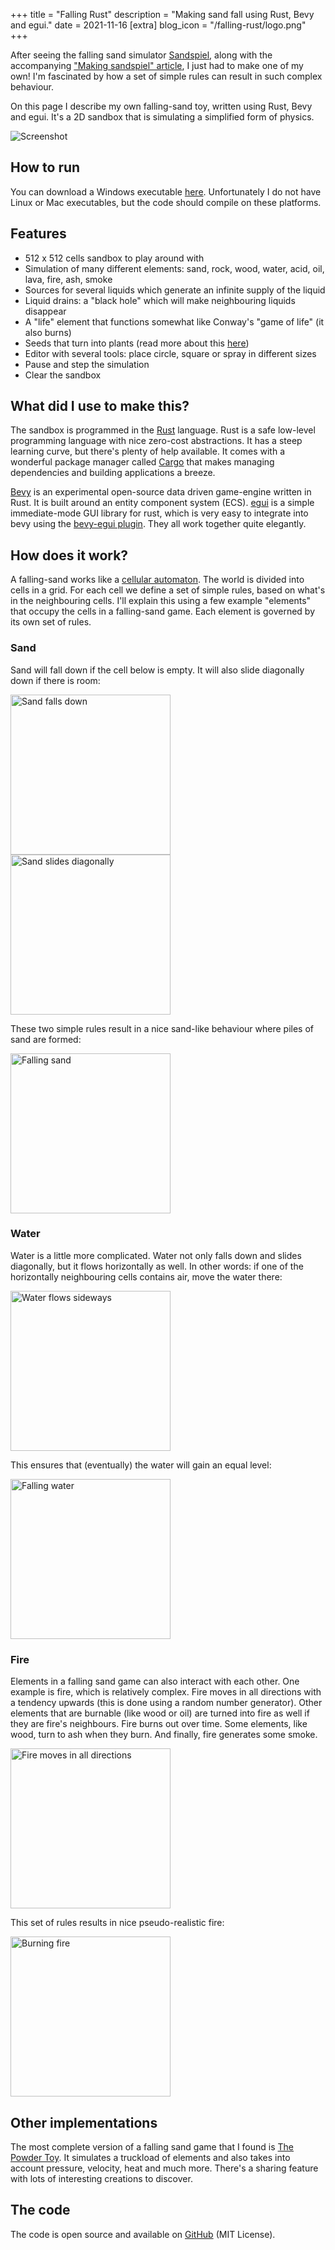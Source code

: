 +++
title = "Falling Rust"
description = "Making sand fall using Rust, Bevy and egui."
date = 2021-11-16
[extra]
blog_icon = "/falling-rust/logo.png"
+++

After seeing the falling sand simulator [Sandspiel](https://sandspiel.club), along with the accompanying ["Making sandspiel" article](https://maxbittker.com/making-sandspiel), I just had to make one of my own! I'm fascinated by how a set of simple rules can result in such complex behaviour.

On this page I describe my own falling-sand toy, written using Rust, Bevy and egui. It's a 2D sandbox that is simulating a simplified form of physics.

![Screenshot](/falling-rust/screenshot.png)

## How to run

You can download a Windows executable [here](https://github.com/grunnt/falling-rust/releases). Unfortunately I do not have Linux or Mac executables, but the code should compile on these platforms. 

## Features
- 512 x 512 cells sandbox to play around with
- Simulation of many different elements: sand, rock, wood, water, acid, oil, lava, fire, ash, smoke
- Sources for several liquids which generate an infinite supply of the liquid
- Liquid drains: a "black hole" which will make neighbouring liquids disappear
- A "life" element that functions somewhat like Conway's "game of life" (it also burns)
- Seeds that turn into plants (read more about this [here](/blog/falling-rust-plants))
- Editor with several tools: place circle, square or spray in different sizes
- Pause and step the simulation
- Clear the sandbox

## What did I use to make this?
The sandbox is programmed in the [Rust](https://www.rust-lang.org/) language. Rust is a safe low-level programming language with nice zero-cost abstractions. It has a steep learning curve, but there's plenty of help available. It comes with a wonderful package manager called [Cargo](https://doc.rust-lang.org/cargo/) that makes managing dependencies and building applications a breeze.

[Bevy](https://bevyengine.org/) is an experimental open-source data driven game-engine written in Rust. It is built around an entity component system (ECS). [egui](https://github.com/emilk/egui) is a simple immediate-mode GUI library for rust, which is very easy to integrate into bevy using the [bevy-egui plugin](https://github.com/mvlabat/bevy_egui). They all work together quite elegantly.

## How does it work?
A falling-sand works like a [cellular automaton](https://en.wikipedia.org/wiki/Cellular_automaton). The world is divided into cells in a grid. For each cell we define a set of simple rules, based on what's in the neighbouring cells. I'll explain this using a few example "elements" that occupy the cells in a falling-sand game. Each element is governed by its own set of rules.

### Sand

Sand will fall down if the cell below is empty. It will also slide diagonally down if there is room:

<img src="/falling-rust/falling-sand-grid.svg" alt="Sand falls down" width="256"/>

<img src="/falling-rust/falling-sand-diagonal.svg" alt="Sand slides diagonally" width="256"/>

These two simple rules result in a nice sand-like behaviour where piles of sand are formed:

<img src="/falling-rust/falling-sand.gif" alt="Falling sand" width="256"/>

### Water

Water is a little more complicated. Water not only falls down and slides diagonally, but it flows horizontally as well. In other words: if one of the horizontally neighbouring cells contains air, move the water there:

<img src="/falling-rust/water-sideways.svg" alt="Water flows sideways" width="256"/>

This ensures that (eventually) the water will gain an equal level:

<img src="/falling-rust/falling-water.gif" alt="Falling water" width="256"/>

### Fire

Elements in a falling sand game can also interact with each other. One example is fire, which is relatively complex. Fire moves in all directions with a tendency upwards (this is done using a random number generator). Other elements that are burnable (like wood or oil) are turned into fire as well if they are fire's neighbours. Fire burns out over time. Some elements, like wood, turn to ash when they burn. And finally, fire generates some smoke.

<img src="/falling-rust/fire-everywhere.svg" alt="Fire moves in all directions" width="256"/>

This set of rules results in nice pseudo-realistic fire:

<img src="/falling-rust/burning-fire.gif" alt="Burning fire" width="256"/>

## Other implementations

The most complete version of a falling sand game that I found is [The Powder Toy](https://powdertoy.co.uk). It simulates a truckload of elements and also takes into account pressure, velocity, heat and much more. There's a sharing feature with lots of interesting creations to discover.

## The code

The code is open source and available on [GitHub](https://github.com/grunnt/falling-rust) (MIT License).